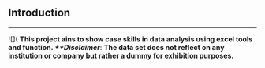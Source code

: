 ## Introduction
---
![](
**This project ains to show case skills in data analysis using excel tools and function.
_**Disclaimer_**: **The data set does not reflect on any institution or company but rather a dummy for exhibition purposes.**
